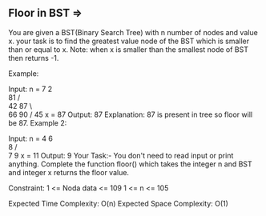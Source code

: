 Floor in BST  =>
-------------


You are given a BST(Binary Search Tree) with n number of nodes and value x. your task is to find the greatest value node of the BST which is smaller than or equal to x.
Note: when x is smaller than the smallest node of BST then returns -1.

Example:

Input:
n = 7               2
                     \
                      81
                    /     \
                 42       87
                   \       \
                    66      90
                   /
                 45
x = 87
Output:
87
Explanation:
87 is present in tree so floor will be 87.
Example 2:

Input:
n = 4                     6
                           \
                            8
                          /   \
                        7       9
x = 11
Output:
9
Your Task:-
You don't need to read input or print anything. Complete the function floor() which takes the integer n and BST and integer x returns the floor value.

Constraint:
1 <= Noda data <= 109
1 <= n <= 105

Expected Time Complexity: O(n)
Expected Space Complexity: O(1)

